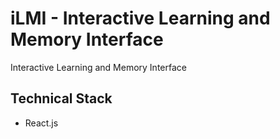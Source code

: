 # iLMI - Interactive Learning and Memory Interface

Interactive Learning and Memory Interface

## Technical Stack

- React.js